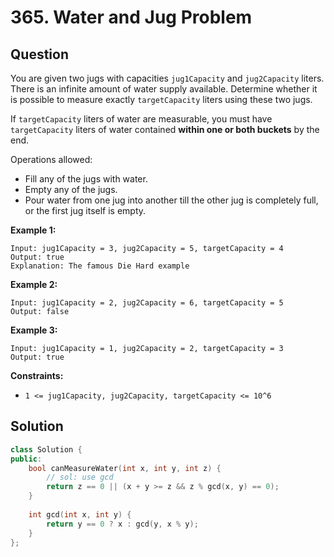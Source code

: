 # 365. Water and Jug Problem

## Question

You are given two jugs with capacities `jug1Capacity` and `jug2Capacity` liters. There is an infinite amount of water supply available. Determine whether it is possible to measure exactly `targetCapacity` liters using these two jugs.

If `targetCapacity` liters of water are measurable, you must have `targetCapacity` liters of water contained **within one or both buckets** by the end.

Operations allowed:

* Fill any of the jugs with water.
* Empty any of the jugs.
* Pour water from one jug into another till the other jug is completely full, or the first jug itself is empty.

**Example 1:**

```text
Input: jug1Capacity = 3, jug2Capacity = 5, targetCapacity = 4
Output: true
Explanation: The famous Die Hard example 
```

**Example 2:**

```text
Input: jug1Capacity = 2, jug2Capacity = 6, targetCapacity = 5
Output: false
```

**Example 3:**

```text
Input: jug1Capacity = 1, jug2Capacity = 2, targetCapacity = 3
Output: true
```

**Constraints:**

* `1 <= jug1Capacity, jug2Capacity, targetCapacity <= 10^6`

## Solution

```cpp
class Solution {
public:
    bool canMeasureWater(int x, int y, int z) {
        // sol: use gcd
        return z == 0 || (x + y >= z && z % gcd(x, y) == 0);
    }
    
    int gcd(int x, int y) {
        return y == 0 ? x : gcd(y, x % y);
    }
};
```

